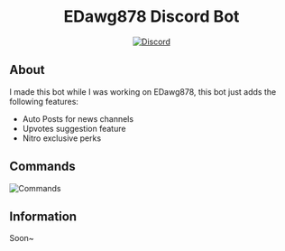 <div align="center">
  <h1>EDawg878 Discord Bot</h1>
  <a href="https://discord.gg/d8tHEhn">
    <img src="https://discordapp.com/api/guilds/263072793019678731/embed.png" alt="Discord" />
  </a>
</div>

## About

I made this bot while I was working on EDawg878, this bot just adds the following features:
 * Auto Posts for news channels
 * Upvotes suggestion feature
 * Nitro exclusive perks

## Commands
<img src="https://cdn.discordapp.com/attachments/572120574596349983/806396091792621588/KVua9WuhMEpCABCQgAQm0SIHKoJB6xw9EH1fWUkFhRbZX6qUBCQgAQlIwGsCbW65BYulHW0ig784f5bfyDrju8rZxUUFLzWDzqRB.png" alt="Commands" />

## Information

Soon~

